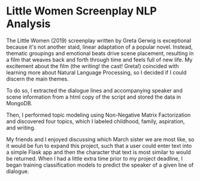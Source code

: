 # Little Women Screenplay NLP Analysis

The Little Women (2019) screenplay written by Greta Gerwig is exceptional because it's not another staid, linear adaptation of a popular novel. Instead, thematic groupings and emotional beats drive scene placement, resulting in a film that weaves back and forth through time and feels full of new life. My excitement about the film (the writing! the cast! Greta!) coincided with learning more about Natural Language Processing, so I decided if I could discern the main themes. 

To do so, I extracted the dialogue lines and accompanying speaker and scene information from a html copy of the script and stored the data in MongoDB.

Then, I performed topic modeling using Non-Negative Matrix Factorization and discovered four topics, which I labeled childhood, family, aspiration, and writing. 

My friends and I enjoyed discussing which March sister we are most like, so it would be fun to expand this project, such that a user could enter text into a simple Flask app and then the character that text is most similar to would be returned. When I had a little extra time prior to my project deadline, I began training classification models to predict the speaker of a given line of dialogue.

